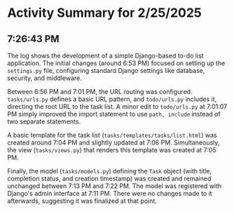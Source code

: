 # Activity Summary for 2/25/2025

## 7:26:43 PM
The log shows the development of a simple Django-based to-do list application.  The initial changes (around 6:53 PM) focused on setting up the `settings.py` file, configuring standard Django settings like database, security, and middleware.

Between 6:56 PM and 7:01 PM, the URL routing was configured.  `tasks/urls.py` defines a basic URL pattern, and `todo/urls.py` includes it, directing the root URL to the task list. A minor edit to `todo/urls.py` at 7:01:07 PM simply improved the import statement to use `path, include` instead of two separate statements.

A basic template for the task list (`tasks/templates/tasks/list.html`) was created around 7:04 PM and slightly updated at 7:06 PM.  Simultaneously, the view (`tasks/views.py`) that renders this template was created at 7:05 PM.

Finally, the model (`tasks/models.py`) defining the `Task` object (with title, completion status, and creation timestamp) was created and remained unchanged between 7:13 PM and 7:22 PM.  The model was registered with Django's admin interface at 7:11 PM.  There were no changes made to it afterwards, suggesting it was finalized at that point.

